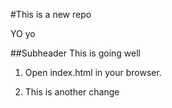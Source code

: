 #This is a new repo

YO yo

##Subheader
This is going well


1. Open index.html in your browser.

2. This is another change